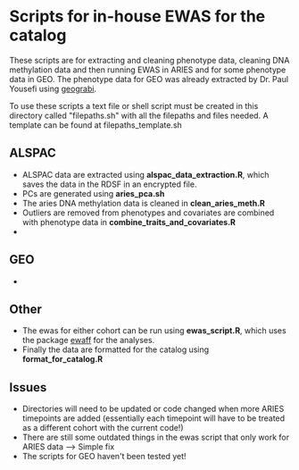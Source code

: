 # Scripts for in-house EWAS for the catalog

These scripts are for extracting and cleaning phenotype data, cleaning DNA methylation data and then running EWAS in ARIES and for some phenotype data in GEO. The phenotype data for GEO was already extracted by Dr. Paul Yousefi using [geograbi](https://github.com/yousefi138/geograbi).

To use these scripts a text file or shell script must be created in this directory called "filepaths.sh" with all the filepaths and files needed. A template can be found at filepaths_template.sh

## ALSPAC

* ALSPAC data are extracted using __alspac_data_extraction.R__, which saves the data in the RDSF in an encrypted file.
* PCs are generated using __aries_pca.sh__
* The aries DNA methylation data is cleaned in __clean_aries_meth.R__
* Outliers are removed from phenotypes and covariates are combined with phenotype data in __combine_traits_and_covariates.R__
* 

## GEO

* 

## Other

* The ewas for either cohort can be run using __ewas_script.R__, which uses the package [ewaff](https://github.com/perishky/ewaff) for the analyses.
* Finally the data are formatted for the catalog using __format_for_catalog.R__

## Issues

* Directories will need to be updated or code changed when more ARIES timepoints are added (essentially each timepoint will have to be treated as a different cohort with the current code!)
* There are still some outdated things in the ewas script that only work for ARIES data --> Simple fix
* The scripts for GEO haven't been tested yet! 